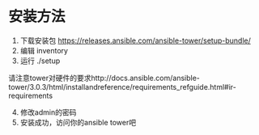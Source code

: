 # 安装方法

1. 下载安装包 https://releases.ansible.com/ansible-tower/setup-bundle/
2. 编辑 inventory
3. 运行 ./setup

  请注意tower对硬件的要求http://docs.ansible.com/ansible-tower/3.0.3/html/installandreference/requirements_refguide.html#ir-requirements
 
4. 修改admin的密码
5. 安装成功，访问你的ansible tower吧